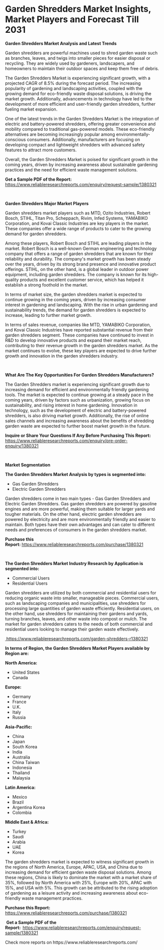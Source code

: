 <p><h1>Garden Shredders Market Insights, Market Players and Forecast Till 2031</h1></p><p><strong>Garden Shredders Market Analysis and Latest Trends</strong></p>
<p><p>Garden shredders are powerful machines used to shred garden waste such as branches, leaves, and twigs into smaller pieces for easier disposal or recycling. They are widely used by gardeners, landscapers, and homeowners to maintain their outdoor spaces and keep them free of debris.</p><p>The Garden Shredders Market is experiencing significant growth, with a projected CAGR of 8.5% during the forecast period. The increasing popularity of gardening and landscaping activities, coupled with the growing demand for eco-friendly waste disposal solutions, is driving the market growth. Additionally, advancements in technology have led to the development of more efficient and user-friendly garden shredders, further fueling market expansion.</p><p>One of the latest trends in the Garden Shredders Market is the integration of electric and battery-powered shredders, offering greater convenience and mobility compared to traditional gas-powered models. These eco-friendly alternatives are becoming increasingly popular among environmentally-conscious consumers. Additionally, manufacturers are focusing on developing compact and lightweight shredders with advanced safety features to attract more customers.</p><p>Overall, the Garden Shredders Market is poised for significant growth in the coming years, driven by increasing awareness about sustainable gardening practices and the need for efficient waste management solutions.</p></p>
<p><strong>Get a Sample PDF of the Report:&nbsp;</strong> <a href="https://www.reliableresearchreports.com/enquiry/request-sample/1380321">https://www.reliableresearchreports.com/enquiry/request-sample/1380321</a></p>
<p>&nbsp;</p>
<p><strong>Garden Shredders Major Market Players</strong></p>
<p><p>Garden shredders market players such as MTD, Ozito Industries, Robert Bosch, STIHL, Titan Pro, Scheppach, Rivim, Infed Systems, YAMABIKO Corporation, and Kovai Classic Industries are key players in the market. These companies offer a wide range of products to cater to the growing demand for garden shredders.</p><p>Among these players, Robert Bosch and STIHL are leading players in the market. Robert Bosch is a well-known German engineering and technology company that offers a range of garden shredders that are known for their reliability and durability. The company's market growth has been steady over the years, driven by its strong brand presence and innovative product offerings. STIHL, on the other hand, is a global leader in outdoor power equipment, including garden shredders. The company is known for its high-quality products and excellent customer service, which has helped it establish a strong foothold in the market.</p><p>In terms of market size, the garden shredders market is expected to continue growing in the coming years, driven by increasing consumer interest in gardening and landscaping. With the rise in urban gardening and sustainability trends, the demand for garden shredders is expected to increase, leading to further market growth.</p><p>In terms of sales revenue, companies like MTD, YAMABIKO Corporation, and Kovai Classic Industries have reported substantial revenue from their garden shredders segment. These companies have continued to invest in R&D to develop innovative products and expand their market reach, contributing to their revenue growth in the garden shredders market. As the market continues to evolve, these key players are expected to drive further growth and innovation in the garden shredders industry.</p></p>
<p>&nbsp;</p>
<p><strong>What Are The Key Opportunities For Garden Shredders Manufacturers?</strong></p>
<p><p>The Garden Shredders market is experiencing significant growth due to increasing demand for efficient and environmentally friendly gardening tools. The market is expected to continue growing at a steady pace in the coming years, driven by factors such as urbanization, growing focus on sustainability, and rising interest in home gardening. Innovation in technology, such as the development of electric and battery-powered shredders, is also driving market growth. Additionally, the rise of online sales channels and increasing awareness about the benefits of shredding garden waste are expected to further boost market growth in the future.</p></p>
<p><strong>Inquire or Share Your Questions If Any Before Purchasing This Report:</strong> <a href="https://www.reliableresearchreports.com/enquiry/pre-order-enquiry/1380321">https://www.reliableresearchreports.com/enquiry/pre-order-enquiry/1380321</a></p>
<p>&nbsp;</p>
<p><strong>Market Segmentation</strong></p>
<p><strong>The Garden Shredders Market Analysis by types is segmented into:</strong></p>
<p><ul><li>Gas Garden Shredders</li><li>Electric Garden Shredders</li></ul></p>
<p><p>Garden shredders come in two main types - Gas Garden Shredders and Electric Garden Shredders. Gas garden shredders are powered by gasoline engines and are more powerful, making them suitable for larger yards and tougher materials. On the other hand, electric garden shredders are powered by electricity and are more environmentally friendly and easier to maintain. Both types have their own advantages and can cater to different needs and preferences of consumers in the garden shredders market.</p></p>
<p><strong>Purchase this Report:&nbsp;</strong><a href="https://www.reliableresearchreports.com/purchase/1380321">https://www.reliableresearchreports.com/purchase/1380321</a></p>
<p>&nbsp;</p>
<p><strong>The Garden Shredders Market Industry Research by Application is segmented into:</strong></p>
<p><ul><li>Commercial Users</li><li>Residential Users</li></ul></p>
<p><p>Garden shredders are utilized by both commercial and residential users for reducing organic waste into smaller, manageable pieces. Commercial users, such as landscaping companies and municipalities, use shredders for processing large quantities of garden waste efficiently. Residential users, on the other hand, use shredders for maintaining their gardens and yards, turning branches, leaves, and other waste into compost or mulch. The market for garden shredders caters to the needs of both commercial and residential users looking to manage their garden waste effectively.</p></p>
<p><a href="https://www.reliableresearchreports.com/garden-shredders-r1380321">&nbsp;https://www.reliableresearchreports.com/garden-shredders-r1380321</a></p>
<p><strong>In terms of Region, the Garden Shredders Market Players available by Region are:</strong></p>
<p>
    <p> <strong> North America: </strong>
        <ul>
            <li>United States</li>
            <li>Canada</li>
        </ul>
        </p> 
    <p> <strong> Europe: </strong>
        <ul>
            <li>Germany</li>
            <li>France</li>
            <li>U.K.</li>
            <li>Italy</li>
            <li>Russia</li>
        </ul>
        </p> 
    <p> <strong> Asia-Pacific: </strong>
        <ul>
            <li>China</li>
            <li>Japan</li>
            <li>South Korea</li>
            <li>India</li>
            <li>Australia</li>
            <li>China Taiwan</li>
            <li>Indonesia</li>
            <li>Thailand</li>
            <li>Malaysia</li>
        </ul>
        </p> 
    <p> <strong> Latin America: </strong>
        <ul>
            <li>Mexico</li>
            <li>Brazil</li>
            <li>Argentina Korea</li>
            <li>Colombia</li>
        </ul>
        </p> 
    <p> <strong> Middle East & Africa: </strong>
        <ul>
            <li>Turkey</li>
            <li>Saudi</li>
            <li>Arabia</li>
            <li>UAE</li>
            <li>Korea</li>
        </ul>
    </p>
    </p>
<p><p>The garden shredders market is expected to witness significant growth in the regions of North America, Europe, APAC, USA, and China due to increasing demand for efficient garden waste disposal solutions. Among these regions, China is likely to dominate the market with a market share of 35%, followed by North America with 25%, Europe with 20%, APAC with 15%, and USA with 5%. This growth can be attributed to the rising adoption of gardening as a leisure activity and increasing awareness about eco-friendly waste management practices.</p></p>
<p><strong>Purchase this Report: </strong><a href="https://www.reliableresearchreports.com/purchase/1380321">https://www.reliableresearchreports.com/purchase/1380321</a></p>
<p>&nbsp;<strong>Get a Sample PDF of the Report:&nbsp;&nbsp;</strong><a href="https://www.reliableresearchreports.com/enquiry/request-sample/1380321">https://www.reliableresearchreports.com/enquiry/request-sample/1380321</a></p>
<p><strong></strong></p>
<p>Check more reports on https://www.reliableresearchreports.com/</p>